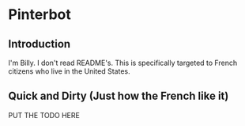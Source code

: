Pinterbot
=========

## Introduction

I'm Billy. I don't read README's. This is specifically targeted to
French citizens who live in the United States.

## Quick and Dirty (Just how the French like it)

PUT THE TODO HERE

